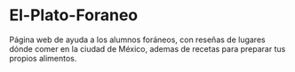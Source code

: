 # El-Plato-Foraneo
Página web de ayuda a los alumnos foráneos, con reseñas de lugares dónde comer en la ciudad de México, ademas de recetas para preparar tus propios alimentos.
